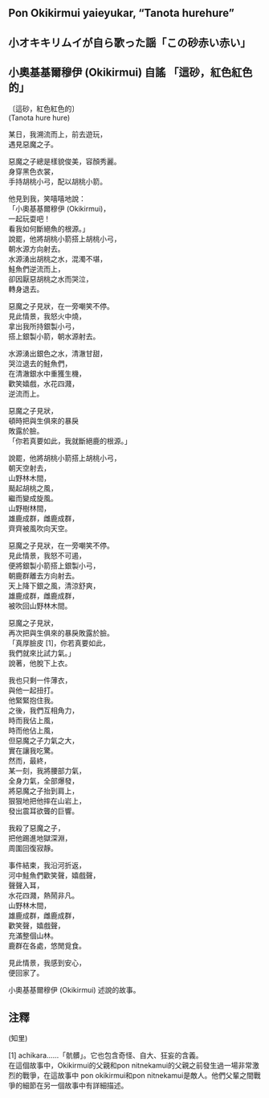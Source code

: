 ## Pon Okikirmui yaieyukar, “Tanota hurehure”   
## 小オキキリムイが自ら歌った謡「この砂赤い赤い」  
## 小奧基基爾穆伊 (Okikirmui) 自謠 「這砂，紅色紅色的」  
  
〔這砂，紅色紅色的〕  
(Tanota hure hure)  
  
某日，我溯流而上，前去遊玩，  
遇見惡魔之子。  
  
惡魔之子總是樣貌俊美，容顏秀麗。  
身穿黑色衣裳，  
手持胡桃小弓，配以胡桃小箭。  
  
他見到我，笑嘻嘻地說：  
「小奧基基爾穆伊 (Okikirmui)，  
一起玩耍吧！  
看我如何斷絕魚的根源。」  
說罷，他將胡桃小箭搭上胡桃小弓，  
朝水源方向射去。  
水源湧出胡桃之水，混濁不堪，  
鮭魚們逆流而上，  
卻因厭惡胡桃之水而哭泣，  
轉身退去。  
  
惡魔之子見狀，在一旁嘲笑不停。  
見此情景，我怒火中燒，  
拿出我所持銀製小弓，  
搭上銀製小箭，朝水源射去。  
  
水源湧出銀色之水，清澈甘甜，  
哭泣退去的鮭魚們，  
在清澈銀水中重獲生機，  
歡笑嬉戲，水花四濺，  
逆流而上。  
  
惡魔之子見狀，  
頓時把與生俱來的暴戾  
敗露於臉。  
「你若真要如此，我就斷絕鹿的根源。」  

說罷，他將胡桃小箭搭上胡桃小弓，  
朝天空射去，  
山野林木間，  
颳起胡桃之風，  
繼而變成旋風。  
山野樹林間，  
雄鹿成群，雌鹿成群，  
齊齊被風吹向天空。  
  
惡魔之子見狀，在一旁嘲笑不停。   
見此情景，我怒不可遏，  
便將銀製小箭搭上銀製小弓，  
朝鹿群離去方向射去。  
天上降下銀之風，清涼舒爽，  
雄鹿成群，雌鹿成群，  
被吹回山野林木間。  
  
惡魔之子見狀，  
再次把與生俱來的暴戾敗露於臉。  
「真厚臉皮 [1]，你若真要如此，  
我們就來比試力氣。」  
說著，他脫下上衣。  
  
我也只剩一件薄衣，  
與他一起扭打。  
他緊緊抱住我。  
之後，我們互相角力，  
時而我佔上風，  
時而他佔上風，  
但惡魔之子力氣之大，  
實在讓我吃驚。  
然而，最終，  
某一刻，我將腰部力氣，  
全身力氣，全部爆發，  
將惡魔之子抬到肩上，  
狠狠地把他摔在山岩上，  
發出震耳欲聾的巨響。  
  
我殺了惡魔之子，  
把他踢進地獄深淵，  
周圍回復寂靜。  
  
事件結束，我沿河折返，  
河中鮭魚們歡笑聲，嬉戲聲，  
聲聲入耳，  
水花四濺，熱鬧非凡。  
山野林木間，  
雄鹿成群，雌鹿成群，  
歡笑聲，嬉戲聲，  
充滿整個山林。  
鹿群在各處，悠閒覓食。  

見此情景，我感到安心，  
便回家了。  

小奧基基爾穆伊 (Okikirmui) 述說的故事。  
  
## 注釋  
(知里)     

[1] achikara......「骯髒」。它也包含奇怪、自大、狂妄的含義。    
在這個故事中，Okikirmui的父親和pon nitnekamui的父親之前發生過一場非常激烈的戰爭，在這故事中 pon okikirmui和pon nitnekamui是敵人。他們父輩之間戰爭的細節在另一個故事中有詳細描述。  
  
  
  
